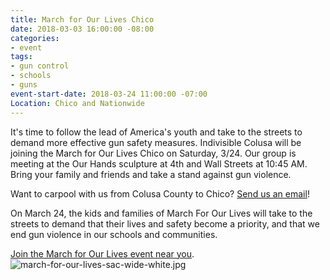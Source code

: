 ```yaml
---
title: March for Our Lives Chico
date: 2018-03-03 16:00:00 -08:00
categories:
- event
tags:
- gun control
- schools
- guns
event-start-date: 2018-03-24 11:00:00 -07:00
Location: Chico and Nationwide
---
```


It's time to follow the lead of America's youth and take to the streets to demand more effective gun safety measures. Indivisible Colusa will be joining the March for Our Lives Chico on Saturday, 3/24. Our group is meeting at the Our Hands sculpture at 4th and Wall Streets at 10:45 AM. Bring your family and friends and take a stand against gun violence. 

Want to carpool with us from Colusa County to Chico? [Send us an email](mailto:indivisiblecolusa@gmail.com)!

On March 24, the kids and families of March For Our Lives will take to the streets to demand that their lives and safety become a priority, and that we end gun violence in our schools and communities.




[Join the March for Our Lives event near you](https://marchforourlives.com). 
![march-for-our-lives-sac-wide-white.jpg](/uploads/march-for-our-lives-sac-wide-white.jpg)